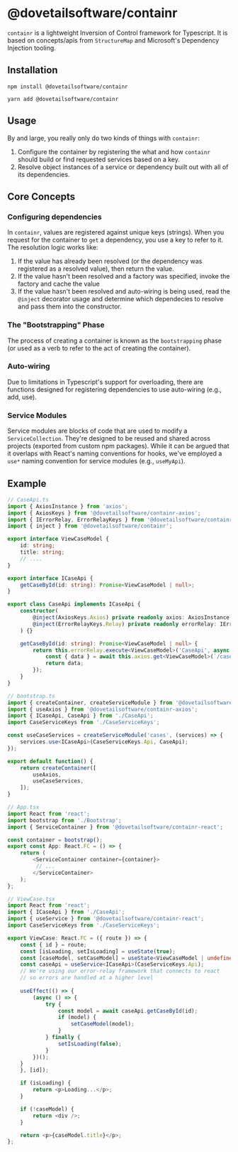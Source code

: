 # @dovetailsoftware/containr

`containr` is a lightweight Inversion of Control framework for Typescript. It is based on concepts/apis from `StructureMap` and Microsoft's Dependency Injection tooling.

## Installation
```
npm install @dovetailsoftware/containr
```
```
yarn add @dovetailsoftware/containr
```

## Usage
By and large, you really only do two kinds of things with `containr`:

1. Configure the container by registering the what and how `containr` should build or find requested services based on a key.
2. Resolve object instances of a service or dependency built out with all of its dependencies.

## Core Concepts

### Configuring dependencies
In `containr`, values are registered against unique keys (strings). When you request for the container to `get` a dependency, you use a key to refer to it. The resolution logic works like:

1. If the value has already been resolved (or the dependency was registered as a resolved value), then return the value.
2. If the value hasn't been resolved and a factory was specified, invoke the factory and cache the value
3. If the value hasn't been resolved and auto-wiring is being used, read the `@inject` decorator usage and determine which dependecies to resolve and pass them into the constructor.

### The "Bootstrapping" Phase
The process of creating a container is known as the `bootstrapping` phase (or used as a verb to refer to the act of creating the container). 

### Auto-wiring
Due to limitations in Typescript's support for overloading, there are functions
designed for registering dependencies to use auto-wiring (e.g., add, use).

### Service Modules
Service modules are blocks of code that are used to modify a `ServiceCollection`. They're designed to be reused and shared across projects (exported from custom npm packages). While it can be argued that it overlaps with React's naming conventions for hooks, we've employed a `use*` naming convention for service modules (e.g., `useMyApi`).

## Example
```typescript
// CaseApi.ts
import { AxiosInstance } from 'axios';
import { AxiosKeys } from '@dovetailsoftware/containr-axios';
import { IErrorRelay, ErrorRelayKeys } from '@dovetailsoftware/containr-error-relay';
import { inject } from '@dovetailsoftware/containr';

export interface ViewCaseModel {
    id: string;
    title: string;
    // ....
}

export interface ICaseApi {
    getCaseById(id: string): Promise<ViewCaseModel | null>;
}

export class CaseApi implements ICaseApi {
    constructor(
        @inject(AxiosKeys.Axios) private readonly axios: AxiosInstance,
        @inject(ErrorRelayKeys.Relay) private readonly errorRelay: IErrorRelay,
    ) {}

    getCaseById(id: string): Promise<ViewCaseModel | null> {
        return this.errorRelay.execute<ViewCaseModel>('CaseApi', async () => {
            const { data } = await this.axios.get<ViewCaseModel>(`/cases/${id}`);
            return data;
        });
    }
}

// bootstrap.ts
import { createContainer, createServiceModule } from '@dovetailsoftware/containr';
import { useAxios } from '@dovetailsoftware/containr-axios';
import { ICaseApi, CaseApi } from './CaseApi';
import CaseServiceKeys from './CaseServiceKeys';

const useCaseServices = createServiceModule('cases', (services) => {
    services.use<ICaseApi>(CaseServiceKeys.Api, CaseApi);
});

export default function() {
    return createContainer([
        useAxios,
        useCaseServices,
    ]);
}

// App.tsx
import React from 'react';
import bootstrap from './Bootstrap';
import { ServiceContainer } from '@dovetailsoftware/containr-react';

const container = bootstrap();
export const App: React.FC = () => {
    return (
        <ServiceContainer container={container}>
         // ...
        </ServiceContainer>
    );
};

// ViewCase.tsx
import React from 'react';
import { ICaseApi } from './CaseApi';
import { useService } from '@dovetailsoftware/containr-react';
import CaseServiceKeys from './CaseServiceKeys';

export ViewCase: React.FC = ({ route }) => {
    const { id } = route;
    const [isLoading, setIsLoading] = useState(true);
    const [caseModel, setCaseModel] = useState<ViewCaseModel | undefined>(undefined);
    const caseApi = useService<ICaseApi>(CaseServiceKeys.Api);
    // We're using our error-relay framework that connects to react
    // so errors are handled at a higher level
    
    useEffect(() => {
        (async () => {
            try {
                const model = await caseApi.getCaseById(id);
                if (model) {
                    setCaseModel(model);
                }
            } finally {
                setIsLoading(false);
            }
        })();
    }
    }, [id]);

    if (isLoading) {
        return <p>Loading...</p>;
    }

    if (!caseModel) {
        return <div />;
    }

    return <p>{caseModel.title}</p>;
};
```